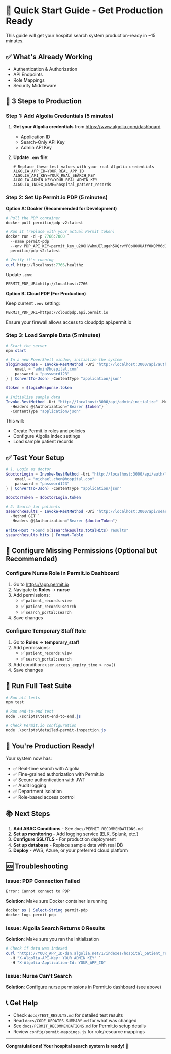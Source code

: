 # 🚀 Quick Start Guide - Get Production Ready

This guide will get your hospital search system production-ready in ~15 minutes.

## ✅ What's Already Working

- Authentication & Authorization
- API Endpoints
- Role Mappings
- Security Middleware

## 🔧 3 Steps to Production

### Step 1: Add Algolia Credentials (5 minutes)

1. **Get your Algolia credentials** from https://www.algolia.com/dashboard
   - Application ID
   - Search-Only API Key
   - Admin API Key

2. **Update `.env` file**:
   ```env
   # Replace these test values with your real Algolia credentials
   ALGOLIA_APP_ID=YOUR_REAL_APP_ID
   ALGOLIA_API_KEY=YOUR_REAL_SEARCH_KEY
   ALGOLIA_ADMIN_KEY=YOUR_REAL_ADMIN_KEY
   ALGOLIA_INDEX_NAME=hospital_patient_records
   ```

### Step 2: Set Up Permit.io PDP (5 minutes)

**Option A: Docker (Recommended for Development)**

```powershell
# Pull the PDP container
docker pull permitio/pdp-v2:latest

# Run it (replace with your actual Permit token)
docker run -d -p 7766:7000 `
  --name permit-pdp `
  --env PDP_API_KEY=permit_key_u20OHVwhmUIlugah5XQrvYP0pHOUUAff0KQPM6d1iP6h99jV5XUmGRej5RMXyRhU5NCkORbiwD047Nbg8bV0Vd `
  permitio/pdp-v2:latest

# Verify it's running
curl http://localhost:7766/healthz
```

Update `.env`:
```env
PERMIT_PDP_URL=http://localhost:7766
```

**Option B: Cloud PDP (For Production)**

Keep current `.env` setting:
```env
PERMIT_PDP_URL=https://cloudpdp.api.permit.io
```

Ensure your firewall allows access to cloudpdp.api.permit.io

### Step 3: Load Sample Data (5 minutes)

```powershell
# Start the server
npm start

# In a new PowerShell window, initialize the system
$loginResponse = Invoke-RestMethod -Uri "http://localhost:3000/api/auth/login" -Method POST -Body (@{
    email = "admin@hospital.com"
    password = "password123"
} | ConvertTo-Json) -ContentType "application/json"

$token = $loginResponse.token

# Initialize sample data
Invoke-RestMethod -Uri "http://localhost:3000/api/admin/initialize" -Method POST `
  -Headers @{Authorization="Bearer $token"} `
  -ContentType "application/json"
```

This will:
- Create Permit.io roles and policies
- Configure Algolia index settings
- Load sample patient records

## ✅ Test Your Setup

```powershell
# 1. Login as doctor
$doctorLogin = Invoke-RestMethod -Uri "http://localhost:3000/api/auth/login" -Method POST -Body (@{
    email = "michael.chen@hospital.com"
    password = "password123"
} | ConvertTo-Json) -ContentType "application/json"

$doctorToken = $doctorLogin.token

# 2. Search for patients
$searchResults = Invoke-RestMethod -Uri "http://localhost:3000/api/search?q=John" `
  -Method GET `
  -Headers @{Authorization="Bearer $doctorToken"}

Write-Host "Found $($searchResults.totalHits) results"
$searchResults.hits | Format-Table
```

## 🔐 Configure Missing Permissions (Optional but Recommended)

### Configure Nurse Role in Permit.io Dashboard

1. Go to https://app.permit.io
2. Navigate to **Roles** → **nurse**
3. Add permissions:
   - ✅ `patient_records:view`
   - ✅ `patient_records:search`
   - ✅ `search_portal:search`
4. Save changes

### Configure Temporary Staff Role

1. Go to **Roles** → **temporary_staff**
2. Add permissions:
   - ✅ `patient_records:view`
   - ✅ `search_portal:search`
3. Add condition: `user.access_expiry_time > now()`
4. Save changes

## 🧪 Run Full Test Suite

```powershell
# Run all tests
npm test

# Run end-to-end test
node .\scripts\test-end-to-end.js

# Check Permit.io configuration
node .\scripts\detailed-permit-inspection.js
```

## 🚀 You're Production Ready!

Your system now has:
- ✅ Real-time search with Algolia
- ✅ Fine-grained authorization with Permit.io
- ✅ Secure authentication with JWT
- ✅ Audit logging
- ✅ Department isolation
- ✅ Role-based access control

## 📚 Next Steps

1. **Add ABAC Conditions** - See `docs/PERMIT_RECOMMENDATIONS.md`
2. **Set up monitoring** - Add logging service (ELK, Splunk, etc.)
3. **Configure SSL/TLS** - For production deployment
4. **Set up database** - Replace sample data with real DB
5. **Deploy** - AWS, Azure, or your preferred cloud platform

## 🆘 Troubleshooting

### Issue: PDP Connection Failed
```
Error: Cannot connect to PDP
```
**Solution**: Make sure Docker container is running
```powershell
docker ps | Select-String permit-pdp
docker logs permit-pdp
```

### Issue: Algolia Search Returns 0 Results
**Solution**: Make sure you ran the initialization
```powershell
# Check if data was indexed
curl "https://YOUR_APP_ID-dsn.algolia.net/1/indexes/hospital_patient_records/settings" `
  -H "X-Algolia-API-Key: YOUR_ADMIN_KEY" `
  -H "X-Algolia-Application-Id: YOUR_APP_ID"
```

### Issue: Nurse Can't Search
**Solution**: Configure nurse permissions in Permit.io dashboard (see above)

## 📞 Get Help

- Check `docs/TEST_RESULTS.md` for detailed test results
- Read `docs/CODE_UPDATES_SUMMARY.md` for what was changed
- See `docs/PERMIT_RECOMMENDATIONS.md` for Permit.io setup details
- Review `config/permit-mappings.js` for role/resource mappings

---

**Congratulations! Your hospital search system is ready! 🎉**
